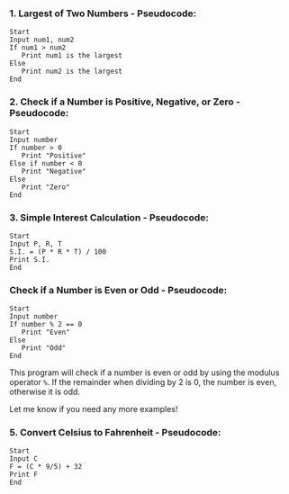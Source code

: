 ### 1. **Largest of Two Numbers** - Pseudocode:
```plaintext
Start
Input num1, num2
If num1 > num2
   Print num1 is the largest
Else
   Print num2 is the largest
End
```

### 2. **Check if a Number is Positive, Negative, or Zero** - Pseudocode:
```plaintext
Start
Input number
If number > 0
   Print "Positive"
Else if number < 0
   Print "Negative"
Else
   Print "Zero"
End
```

### 3. **Simple Interest Calculation** - Pseudocode:
```plaintext
Start
Input P, R, T
S.I. = (P * R * T) / 100
Print S.I.
End
```

### **Check if a Number is Even or Odd** - Pseudocode:
```plaintext
Start
Input number
If number % 2 == 0
   Print "Even"
Else
   Print "Odd"
End
```

This program will check if a number is even or odd by using the modulus operator `%`. If the remainder when dividing by 2 is 0, the number is even, otherwise it is odd.

Let me know if you need any more examples!

### 5. **Convert Celsius to Fahrenheit** - Pseudocode:
```plaintext
Start
Input C
F = (C * 9/5) + 32
Print F
End
```

